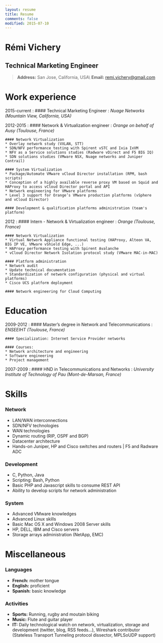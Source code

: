 ```yaml
---
layout: resume
title: Resume
comments: false
modified: 2015-07-10
---
```

Rémi Vichery
=====================

Technical Marketing Engineer
---------------------

> **Address:** San Jose, California, USA\\
> **Email:** remi.vichery@gmail.com


Work experience
=========
2015-current
:   #### Technical Marketing Engineer
:   *Nuage Networks (Mountain View, California, USA)*

2012-2015
:   #### Network & Virtualization engineer
:	*Orange on behalf of Ausy (Toulouse, France)*

	#### Network Virtualization
	* Overlay network study (VXLAN, STT)
    * SDN/NFV performance testing with Spirent vSTC and Ixia IxVM
    * NFV as a Service solutions studies (Radware vDirect and F5 BIG IQ)
    * SDN solutions studies (VMware NSX, Nuage networks and Juniper Contrail)

    #### System Virtualization
    * Package/Automate VMware vCloud Director installation (RPM, bash scripts)
    * Conception of a highly available reverse proxy VM based on Squid and HAProxy to access vCloud Director portal and API
    * Network engineering for VMware platforms
    * Level 3 support for Orange’s VMware production platforms (vSphere and vCloud Director)

    #### Development & qualification platforms administration (team's platform)

2012
:   #### Intern - Network & Virtualization engineer
:	*Orange (Toulouse, France)*

	#### Network Virtualization
    * Virtual Network Appliance functional testing (HAProxy, Alteon VA, BIG IP VE, VMware vShield Edge, ...)
    * HAProxy performance testing with Spirent Avalanche
    * vCloud Director Network Isolation protocol study (VMware MAC-in-MAC)

	#### Platform administration
    * Network audit
    * Update technical documentation
    * Standardization of network configuration (physical and virtual platforms)
    * Cisco UCS platform deployment

	#### Network engineering for Cloud Computing

Education
=========

2009-2012
:   #### Master’s degree in Network and Telecommunications
:	*ENSEEIHT (Toulouse, France)*

    #### Specialization: Internet Service Provider networks

    #### Courses:
	* Network architecture and engineering
	* Software engineering
	* Project management


2007-2009
:   #### HND in Telecommunications and Networks
:    *University Institute of Technology of Pau (Mont-de-Marsan, France)*


Skills
============

### Network
 * LAN/WAN interconnections
 * SDN/NFV technologies
 * WAN technologies
 * Dynamic routing (RIP, OSPF and BGP)
 * Datacenter architecture
 * Hands-on Juniper, HP and Cisco switches and routers \| F5 and Radware ADC

### Development
 * C, Python, Java
 * Scripting: Bash, Python
 * Basic PHP and Javascript skills to consume REST API
 * Ability to develop scripts for network administration

### System
 * Advanced VMware knowledges
 * Advanced Linux skills
 * Basic Mac OS X and Windows 2008 Server skills
 * HP, DELL, IBM and Cisco servers
 * Storage arrays administration (NetApp, EMC)


Miscellaneous
============

### Languages
 * **French:** mother tongue
 * **English:** proficient
 * **Spanish:** basic knowledge


### Activities
 * **Sports:** Running, rugby and moutain biking
 * **Music:** Flute and guitar player
 * **IT:** Daily technological watch on network, virtualization, storage and development (twitter, blog, RSS feeds...), Wireshark contributor (Stateless Transport Tunneling protocol dissector, MPLSoUDP support)
